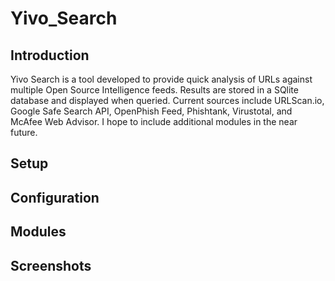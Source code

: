 # Yivo_Search

## Introduction
Yivo Search is a tool developed to provide quick analysis of URLs against multiple Open Source Intelligence feeds. Results are stored in a SQlite database and displayed when queried. Current sources include URLScan.io, Google Safe Search API, OpenPhish Feed, Phishtank, Virustotal, and McAfee Web Advisor. I hope to include additional modules in the near future.

## Setup

## Configuration

## Modules

## Screenshots
